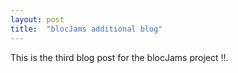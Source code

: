 ```yaml
---
layout: post
title:  "blocJams additional blog"
---
```


This is the third blog post for the blocJams project !!.


